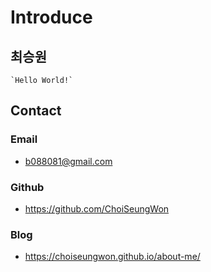 # Introduce


## 최승원
    `Hello World!`


## Contact
  ### Email
  - b088081@gmail.com
  
  ### Github
  - https://github.com/ChoiSeungWon

  ### Blog
  - https://choiseungwon.github.io/about-me/
